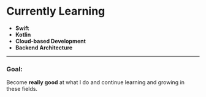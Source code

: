 # Currently Learning

- **Swift**  
- **Kotlin**  
- **Cloud-based Development**  
- **Backend Architecture**  

---

### Goal:  
Become **really good** at what I do and continue learning and growing in these fields.

